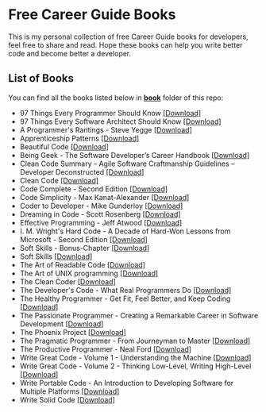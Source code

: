 # Free Career Guide Books

This is my personal collection of free Career Guide books for developers, feel free to share and read. Hope these books can help you write better code and become better a developer.

## List of Books

You can find all the books listed below in [**book**](/book) folder of this repo:

* 97 Things Every Programmer Should Know [[Download]](/book/97%20Things%20Every%20Programmer%20Should%20Know.pdf)
* 97 Things Every Software Architect Should Know [[Download]](/book/97%20Things%20Every%20Software%20Architect%20Should%20Know.pdf)
* A Programmer's Rantings - Steve Yegge [[Download]](/book/A%20Programmer%27s%20Rantings%20-%20Steve%20Yegge.epub)
* Apprenticeship Patterns [[Download]](/book/Apprenticeship%20Patterns.pdf)
* Beautiful Code [[Download]](/book/Beautiful%20Code.epub)
* Being Geek - The Software Developer’s Career Handbook [[Download]](/book/Being%20Geek%20-%20The%20Software%20Developer%E2%80%99s%20Career%20Handbook.pdf)
* Clean Code Summary - Agile Software Craftmanship Guidelines – Developer Deconstructed [[Download]](/book/Clean%20Code%20Summary%20-%20Agile%20Software%20Craftmanship%20Guidelines%20%E2%80%93%20Developer%20Deconstructed.epub)
* Clean Code [[Download]](/book/Clean%20Code.pdf)
* Code Complete - Second Edition [[Download]](/book/Code%20Complete%20-%20Second%20Edition.pdf)
* Code Simplicity - Max Kanat-Alexander [[Download]](/book/Code%20Simplicity%20-%20Max%20Kanat-Alexander.epub)
* Coder to Developer - Mike Gunderloy [[Download]](/book/Coder%20to%20Developer%20-%20Mike%20Gunderloy.pdf)
* Dreaming in Code - Scott Rosenberg [[Download]](/book/Dreaming%20in%20Code%20-%20Scott%20Rosenberg.epub)
* Effective Programming - Jeff Atwood [[Download]](/book/Effective%20Programming%20-%20Jeff%20Atwood.epub)
* I. M. Wright's Hard Code - A Decade of Hard-Won Lessons from Microsoft - Second Edition [[Download]](/book/I.%20M.%20Wright%27s%20Hard%20Code%20-%20A%20Decade%20of%20Hard-Won%20Lessons%20from%20Microsoft%20-%20Second%20Edition.pdf)
* Soft Skills - Bonus-Chapter [[Download]](/book/Soft%20Skills%20-%20Bonus-Chapter.pdf)
* Soft Skills [[Download]](/book/Soft%20Skills.pdf)
* The Art of Readable Code [[Download]](/book/The%20Art%20of%20Readable%20Code.pdf)
* The Art of UNIX programming [[Download]](/book/The%20Art%20of%20UNIX%20programming.pdf)
* The Clean Coder [[Download]](/book/The%20Clean%20Coder.pdf)
* The Developer's Code - What Real Programmers Do [[Download]](/book/The%20Developer%27s%20Code%20-%20What%20Real%20Programmers%20Do.pdf)
* The Healthy Programmer - Get Fit, Feel Better, and Keep Coding [[Download]](/book/The%20Healthy%20Programmer%20-%20Get%20Fit%2C%20Feel%20Better%2C%20and%20Keep%20Coding.pdf)
* The Passionate Programmer - Creating a Remarkable Career in Software Development [[Download]](/book/The%20Passionate%20Programmer%20-%20Creating%20a%20Remarkable%20Career%20in%20Software%20Development.pdf)
* The Phoenix Project [[Download]](/book/The%20Phoenix%20Project.epub)
* The Pragmatic Programmer - From Journeyman to Master [[Download]](/book/The%20Pragmatic%20Programmer%20-%20From%20Journeyman%20to%20Master.epub)
* The Productive Programmer - Neal Ford [[Download]](/book/The%20Productive%20Programmer%20-%20Neal%20Ford.epub)
* Write Great Code - Volume 1 - Understanding the Machine [[Download]](/book/Write%20Great%20Code%20-%20Volume%201%20-%20Understanding%20the%20Machine.pdf)
* Write Great Code - Volume 2 - Thinking Low-Level, Writing High-Level [[Download]](/book/Write%20Great%20Code%20-%20Volume%202%20-%20Thinking%20Low-Level%2C%20Writing%20High-Level.pdf)
* Write Portable Code - An Introduction to Developing Software for Multiple Platforms [[Download]](/book/Write%20Portable%20Code%20-%20An%20Introduction%20to%20Developing%20Software%20for%20Multiple%20Platforms.pdf)
* Write Solid Code [[Download]](/book/Write%20Solid%20Code.pdf)
